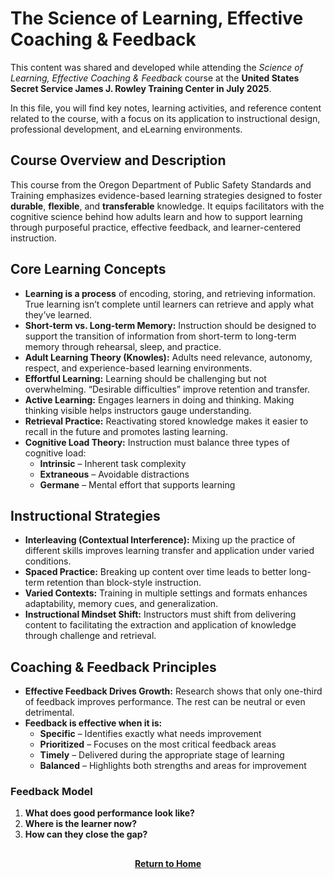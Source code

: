 # The Science of Learning, Effective Coaching & Feedback

This content was shared and developed while attending the *Science of Learning, Effective Coaching & Feedback* course at the **United States Secret Service James J. Rowley Training Center in July 2025**.  

In this file, you will find key notes, learning activities, and reference content related to the course, with a focus on its application to instructional design, professional development, and eLearning environments.

## Course Overview and Description

This course from the Oregon Department of Public Safety Standards and Training emphasizes evidence-based learning strategies designed to foster **durable**, **flexible**, and **transferable** knowledge. It equips facilitators with the cognitive science behind how adults learn and how to support learning through purposeful practice, effective feedback, and learner-centered instruction.

## Core Learning Concepts

- **Learning is a process** of encoding, storing, and retrieving information. True learning isn’t complete until learners can retrieve and apply what they’ve learned.
- **Short-term vs. Long-term Memory:** Instruction should be designed to support the transition of information from short-term to long-term memory through rehearsal, sleep, and practice.
- **Adult Learning Theory (Knowles):** Adults need relevance, autonomy, respect, and experience-based learning environments.
- **Effortful Learning:** Learning should be challenging but not overwhelming. “Desirable difficulties” improve retention and transfer.
- **Active Learning:** Engages learners in doing and thinking. Making thinking visible helps instructors gauge understanding.
- **Retrieval Practice:** Reactivating stored knowledge makes it easier to recall in the future and promotes lasting learning.
- **Cognitive Load Theory:** Instruction must balance three types of cognitive load:
  - **Intrinsic** – Inherent task complexity
  - **Extraneous** – Avoidable distractions
  - **Germane** – Mental effort that supports learning

## Instructional Strategies

- **Interleaving (Contextual Interference):** Mixing up the practice of different skills improves learning transfer and application under varied conditions.
- **Spaced Practice:** Breaking up content over time leads to better long-term retention than block-style instruction.
- **Varied Contexts:** Training in multiple settings and formats enhances adaptability, memory cues, and generalization.
- **Instructional Mindset Shift:** Instructors must shift from delivering content to facilitating the extraction and application of knowledge through challenge and retrieval.

## Coaching & Feedback Principles

- **Effective Feedback Drives Growth:** Research shows that only one-third of feedback improves performance. The rest can be neutral or even detrimental.
- **Feedback is effective when it is:**
  - **Specific** – Identifies exactly what needs improvement
  - **Prioritized** – Focuses on the most critical feedback areas
  - **Timely** – Delivered during the appropriate stage of learning
  - **Balanced** – Highlights both strengths and areas for improvement

### Feedback Model

1. **What does good performance look like?**
2. **Where is the learner now?**
3. **How can they close the gap?**

<h2></h2>
<p align="center">
  <a href="https://github.com/rlangc"><b>Return to Home</b></a>
